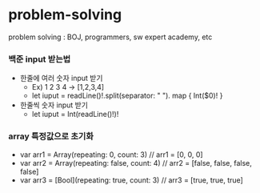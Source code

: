 # problem-solving
problem solving : BOJ, programmers, sw expert academy, etc


### 백준 input 받는법
- 한줄에 여러 숫자 input 받기
  - Ex) 1 2 3 4 -> [1,2,3,4]
  - let iuput = readLine()!.split(separator: " "). map { Int($0)! }
- 한줄씩 숫자 input 받기
  - let iuput = Int(readLine()!)!

### array 특정값으로 초기화
- var arr1 = Array(repeating: 0, count: 3)     // arr1 = [0, 0, 0]
- var arr2 = Array(repeating: false, count: 4) // arr2 = [false, false, false, false]
- var arr3 = [Bool](repeating: true, count: 3) // arr3 = [true, true, true] 
